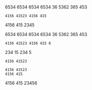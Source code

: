 6534 6534 6534 6534
36 5362 365 453

	4156 41523 4156 415

4156 415 2345

6534 6534 6534 6534
36 5362 365 453

	4156 41523 4156 415 6

234 15
234 5

	4156 41523

	4156 41523
	4156 415

4156 415 23456